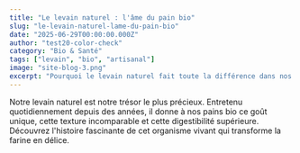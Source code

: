 ```yaml
---
title: "Le levain naturel : l'âme du pain bio"
slug: "le-levain-naturel-lame-du-pain-bio"
date: "2025-06-29T00:00:00.000Z"
author: "test20-color-check"
category: "Bio & Santé"
tags: ["levain", "bio", "artisanal"]
image: "site-blog-3.png"
excerpt: "Pourquoi le levain naturel fait toute la différence dans nos pains bio et comment nous le préparons chaque jour."
---
```

Notre levain naturel est notre trésor le plus précieux. Entretenu quotidiennement depuis des années, il donne à nos pains bio ce goût unique, cette texture incomparable et cette digestibilité supérieure. Découvrez l'histoire fascinante de cet organisme vivant qui transforme la farine en délice.
